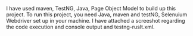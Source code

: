 I have used maven, TestNG, Java, Page Object Model to build up this project.
To run this project, you need Java, maven and testNG, Selenuium Webdriver set up in your machine. I have attached a screeshot
regarding the code execution and console output and testng-ruslt.xml.
